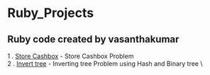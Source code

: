 # Ruby_Projects

## Ruby code created by vasanthakumar

1 . [Store Cashbox](https://github.com/vasanthakumar-a/Ruby_Projects/tree/master/Store_Cashbox/) - Store Cashbox Problem \
2 . [Invert tree](https://github.com/vasanthakumar-a/Ruby_Projects/tree/master/Invert_tree) - Inverting tree Problem using Hash and Binary tree \
